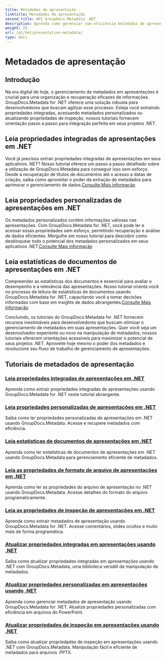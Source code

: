 ```yaml
---
title: Metadados de apresentação
linktitle: Metadados de apresentação
second_title: API GroupDocs.Metadata .NET
description: Aprenda como gerenciar com eficiência metadados de apresentação em .NET usando tutoriais GroupDocs.Metadata. Acesse propriedades integradas e personalizadas com facilidade.
weight: 25
url: /pt/net/presentation-metadata/
type: docs
---
```

# Metadados de apresentação

## Introdução

Na era digital de hoje, o gerenciamento de metadados em apresentações é crucial para uma organização e recuperação eficazes de informações. GroupDocs.Metadata for .NET oferece uma solução robusta para desenvolvedores que buscam agilizar esse processo. Esteja você extraindo propriedades integradas, acessando metadados personalizados ou atualizando propriedades de inspeção, nossos tutoriais fornecem orientação passo a passo para integração perfeita em seus projetos .NET.

## Leia propriedades integradas de apresentações em .NET

 Você já precisou extrair propriedades integradas de apresentações em seus aplicativos .NET? Nosso tutorial oferece um passo a passo detalhado sobre a utilização de GroupDocs.Metadata para conseguir isso sem esforço. Desde a recuperação de títulos de documentos até o acesso a datas de criação, saiba como aproveitar o poder da extração de metadados para aprimorar o gerenciamento de dados.[Consulte Mais informação](./read-built-in-properties-presentations/)

## Leia propriedades personalizadas de apresentações em .NET

Os metadados personalizados contêm informações valiosas nas apresentações. Com GroupDocs.Metadata for .NET, você pode ler e acessar essas propriedades sem esforço, permitindo recuperação e análise de dados eficientes. Mergulhe em nosso tutorial para descobrir como desbloquear todo o potencial dos metadados personalizados em seus aplicativos .NET.[Consulte Mais informação](./read-custom-properties-presentations/)

## Leia estatísticas de documentos de apresentações em .NET

 Compreender as estatísticas dos documentos é essencial para avaliar o desempenho e a relevância das apresentações. Nosso tutorial orienta você no processo de leitura de estatísticas de documentos usando GroupDocs.Metadata for .NET, capacitando você a tomar decisões informadas com base em insights de dados abrangentes.[Consulte Mais informação](./read-document-statistics-presentations/)

Concluindo, os tutoriais do GroupDocs.Metadata for .NET fornecem recursos inestimáveis para desenvolvedores que buscam otimizar o gerenciamento de metadados em suas apresentações. Quer você seja um desenvolvedor experiente ou novo na manipulação de metadados, nossos tutoriais oferecem orientações acessíveis para maximizar o potencial de seus projetos .NET. Aproveite hoje mesmo o poder dos metadados e revolucione seu fluxo de trabalho de gerenciamento de apresentações.

## Tutoriais de metadados de apresentação
### [Leia propriedades integradas de apresentações em .NET](./read-built-in-properties-presentations/)
Aprenda como extrair propriedades integradas de apresentações usando GroupDocs.Metadata for .NET neste tutorial abrangente.
### [Leia propriedades personalizadas de apresentações em .NET](./read-custom-properties-presentations/)
Saiba como ler propriedades personalizadas de apresentações em .NET usando GroupDocs.Metadata. Acesse e recupere metadados com eficiência.
### [Leia estatísticas de documentos de apresentações em .NET](./read-document-statistics-presentations/)
Aprenda como ler estatísticas de documentos de apresentações em .NET usando GroupDocs.Metadata para gerenciamento eficiente de metadados.
### [Leia as propriedades de formato de arquivo de apresentações em .NET](./read-file-format-properties-presentations/)
Aprenda como ler as propriedades do arquivo de apresentação no .NET usando GroupDocs.Metadata. Acesse detalhes do formato do arquivo programaticamente.
### [Leia as propriedades de inspeção de apresentações em .NET](./read-inspection-properties-presentations/)
Aprenda como extrair metadados de apresentação usando GroupDocs.Metadata for .NET. Acesse comentários, slides ocultos e muito mais de forma programática.
### [Atualizar propriedades integradas em apresentações usando .NET](./update-built-in-properties-presentations/)
Saiba como atualizar propriedades integradas em apresentações usando .NET com GroupDocs.Metadata, uma biblioteca versátil de manipulação de metadados.
### [Atualizar propriedades personalizadas em apresentações usando .NET](./update-custom-properties-presentations/)
Aprenda como gerenciar metadados de apresentação usando GroupDocs.Metadata for .NET. Atualize propriedades personalizadas com eficiência em arquivos do PowerPoint.
### [Atualizar propriedades de inspeção em apresentações usando .NET](./update-inspection-properties-presentations/)
Saiba como atualizar propriedades de inspeção em apresentações usando .NET com GroupDocs.Metadata. Manipulação fácil e eficiente de metadados para arquivos .PPTX.